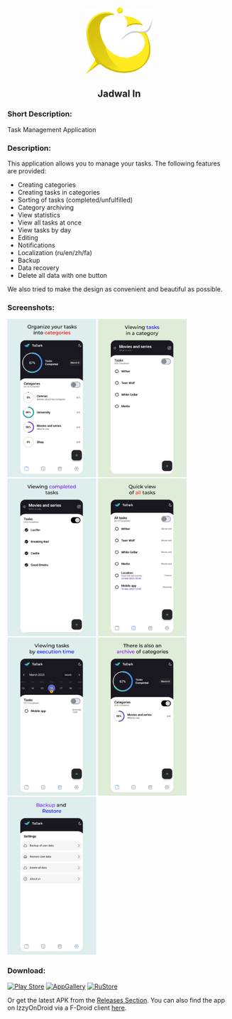 <div align="center">
<img src="/assets/icons/icon.png" width="150"/>
<h2>Jadwal In</h2>
</div>

### Short Description:

<!-- Приложение для управления задачами -->

Task Management Application

### Description:

<!-- Данное приложение позволяет управлять вашими задачами.
Предоставлены следующие возможности:
- Создание категорий
- Создание задач в категориях
- Сортировка задач (выполненные/невыполненные)
- Архивирование категории
- Просмотр статистики
- Просмотр всех задач сразу
- Просмотр задач по дням
- Редактирование
- Уведомления
- Локализация (ru/en/zh/fa)
- Резервное копирование
- Восстановление данных
- Удаление всех данных одной кнопкой
Также мы постарались сделать дизайн максимально удобным и красивым. -->

This application allows you to manage your tasks.
The following features are provided:

- Creating categories
- Creating tasks in categories
- Sorting of tasks (completed/unfulfilled)
- Category archiving
- View statistics
- View all tasks at once
- View tasks by day
- Editing
- Notifications
- Localization (ru/en/zh/fa)
- Backup
- Data recovery
- Delete all data with one button

We also tried to make the design as convenient and beautiful as possible.

### Screenshots:

<img src="/readme/1.png" width="200"/> <img src="/readme/2.png" width="200"/> <img src="/readme/3.png" width="200"/> <img src="/readme/4.png" width="200"/> <img src="/readme/5.png" width="200"/> <img src="/readme/6.png" width="200"/> <img src="/readme/7.png" width="200"/>

### Download:

[![Play Store](https://img.shields.io/badge/Google_Play-414141?style=for-the-badge&logo=google-play&logoColor=white)](https://play.google.com/store/apps/details?id=com.yoshi.todark)
[![AppGallery](https://img.shields.io/badge/AppGallery-red?style=for-the-badge)](https://appgallery.huawei.ru/app/C107003991)
[![RuStore](https://img.shields.io/badge/RuStore-blue?style=for-the-badge&logo=vk&logoColor=white)](https://apps.rustore.ru/app/com.yoshi.todark)

Or get the latest APK from the [Releases Section](https://github.com/DarkMooNight/todark/releases/latest). You can also find the app on IzzyOnDroid via a F-Droid client [here](https://apt.izzysoft.de/fdroid/index/apk/com.yoshi.todark).
